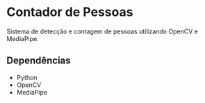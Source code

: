 # Contador de Pessoas

Sistema de detecção e contagem de pessoas utilizando OpenCV e MediaPipe.

## Dependências
- Python
- OpenCV
- MediaPipe